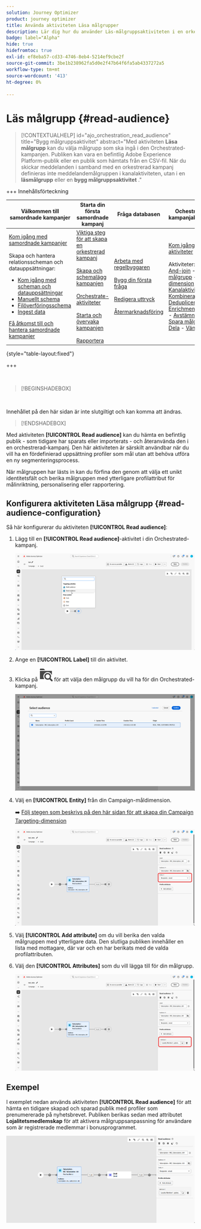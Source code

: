 ```yaml
---
solution: Journey Optimizer
product: journey optimizer
title: Använda aktiviteten Läsa målgrupper
description: Lär dig hur du använder Läs-målgruppsaktiviteten i en orkestrerad kampanj
badge: label="Alpha"
hide: true
hidefromtoc: true
exl-id: ef8eba57-cd33-4746-8eb4-5214ef9cbe2f
source-git-commit: 3be1b238962fa5d0e2f47b64f6fa5ab4337272a5
workflow-type: tm+mt
source-wordcount: '413'
ht-degree: 0%

---
```


# Läs målgrupp {#read-audience}


>[!CONTEXTUALHELP]
>id="ajo_orchestration_read_audience"
>title="Bygg målgruppsaktivitet"
>abstract="Med aktiviteten **Läsa målgrupp** kan du välja målgrupp som ska ingå i den Orchestrated-kampanjen. Publiken kan vara en befintlig Adobe Experience Platform-publik eller en publik som hämtats från en CSV-fil. När du skickar meddelanden i samband med en orkestrerad kampanj definieras inte meddelandemålgruppen i kanalaktiviteten, utan i en **läsmålgrupp** eller en **bygg målgruppsaktivitet** ."


+++ Innehållsförteckning

| Välkommen till samordnade kampanjer | Starta din första samordnade kampanj | Fråga databasen | Ochestrerade kampanjaktiviteter |
|---|---|---|---|
| [Kom igång med samordnade kampanjer](../gs-orchestrated-campaigns.md)<br/><br/>Skapa och hantera relationsscheman och datauppsättningar:</br> <ul><li>[Kom igång med scheman och datauppsättningar](../gs-schemas.md)</li><li>[Manuellt schema](../manual-schema.md)</li><li>[Filöverföringsschema](../file-upload-schema.md)</li><li>[Ingest data](../ingest-data.md)</li></ul>[Få åtkomst till och hantera samordnade kampanjer](../access-manage-orchestrated-campaigns.md) | [Viktiga steg för att skapa en orkestrerad kampanj](../gs-campaign-creation.md)<br/><br/>[Skapa och schemalägg kampanjen](../create-orchestrated-campaign.md)<br/><br/>[Orchestrate-aktiviteter](../orchestrate-activities.md)<br/><br/>[Starta och övervaka kampanjen](../start-monitor-campaigns.md)<br/><br/>[Rapportera](../reporting-campaigns.md) | [Arbeta med regelbyggaren](../orchestrated-rule-builder.md)<br/><br/>[Bygg din första fråga](../build-query.md)<br/><br/>[Redigera uttryck](../edit-expressions.md)<br/><br/>[Återmarknadsföring](../retarget.md) | [Kom igång med aktiviteter](about-activities.md)<br/><br/>Aktiviteter:<br/>[And-join](and-join.md) - [Bygg målgrupp](build-audience.md) - [Ändra dimension](change-dimension.md) - [Kanalaktiviteter](channels.md) - [Kombinera](combine.md) - [Deduplicering](deduplication.md) - [Enrichment](enrichment.md) - [Fork](fork.md)  - [Avstämning](reconciliation.md) - [Spara målgrupp](save-audience.md) - [Dela](split.md) - [Vänta](wait.md) |

{style="table-layout:fixed"}

+++


<br/>

>[!BEGINSHADEBOX]

</br>

Innehållet på den här sidan är inte slutgiltigt och kan komma att ändras.

>[!ENDSHADEBOX]

Med aktiviteten **[!UICONTROL Read audience]** kan du hämta en befintlig publik - som tidigare har sparats eller importerats - och återanvända den i en orchestrerad-kampanj. Den här aktiviteten är särskilt användbar när du vill ha en fördefinierad uppsättning profiler som mål utan att behöva utföra en ny segmenteringsprocess.

När målgruppen har lästs in kan du förfina den genom att välja ett unikt identitetsfält och berika målgruppen med ytterligare profilattribut för målinriktning, personalisering eller rapportering.

## Konfigurera aktiviteten Läsa målgrupp {#read-audience-configuration}

Så här konfigurerar du aktiviteten **[!UICONTROL Read audience]**:

1. Lägg till en **[!UICONTROL Read audience]**-aktivitet i din Orchestrated-kampanj.

   ![](../assets/read-audience-1.png)

1. Ange en **[!UICONTROL Label]** till din aktivitet.

1. Klicka på ![mappsökningsikonen](../assets/do-not-localize/folder-search.svg) för att välja den målgrupp du vill ha för din Orchestrated-kampanj.

   ![](../assets/read-audience-2.png)

1. Välj en **[!UICONTROL Entity&#x200B;]** från din Campaign-måldimension.

   ➡️ [Följ stegen som beskrivs på den här sidan för att skapa din Campaign Targeting-dimension](../target-dimension.md)

   ![](../assets/read-audience-3.png)

1. Välj **[!UICONTROL Add attribute]** om du vill berika den valda målgruppen med ytterligare data. Den slutliga publiken innehåller en lista med mottagare, där var och en har berikats med de valda profilattributen.

1. Välj den **[!UICONTROL Attributes]** som du vill lägga till för din målgrupp.

   ![](../assets/read-audience-4.png)

## Exempel

I exemplet nedan används aktiviteten **[!UICONTROL Read audience]** för att hämta en tidigare skapad och sparad publik med profiler som prenumererade på nyhetsbrevet. Publiken berikas sedan med attributet **Lojalitetsmedlemskap** för att aktivera målgruppsanpassning för användare som är registrerade medlemmar i bonusprogrammet.

![](../assets/read-audience-5.png)
